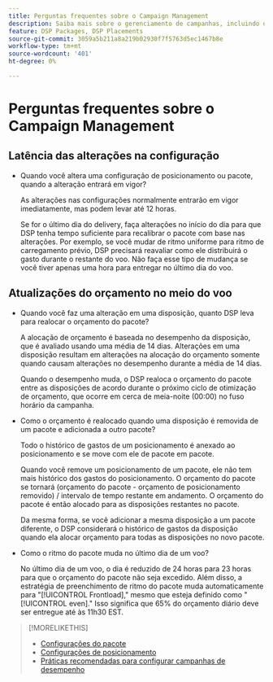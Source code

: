 ```yaml
---
title: Perguntas frequentes sobre o Campaign Management
description: Saiba mais sobre o gerenciamento de campanhas, incluindo o período de latência para alterações e o que acontece quando você faz alterações no orçamento durante um voo.
feature: DSP Packages, DSP Placements
source-git-commit: 3059a5b211a8a219b02930f7f5763d5ec1467b8e
workflow-type: tm+mt
source-wordcount: '401'
ht-degree: 0%

---
```


# Perguntas frequentes sobre o Campaign Management

<!-- Most of this information should be moved into the relevant topics (especially editing topics). -->

## Latência das alterações na configuração

* Quando você altera uma configuração de posicionamento ou pacote, quando a alteração entrará em vigor?

   As alterações nas configurações normalmente entrarão em vigor imediatamente, mas podem levar até 12 horas.

   Se for o último dia do delivery, faça alterações no início do dia para que DSP tenha tempo suficiente para recalibrar o pacote com base nas alterações. Por exemplo, se você mudar de ritmo uniforme para ritmo de carregamento prévio, DSP precisará reavaliar como ele distribuirá o gasto durante o restante do voo. Não faça esse tipo de mudança se você tiver apenas uma hora para entregar no último dia do voo.

## Atualizações do orçamento no meio do voo

* Quando você faz uma alteração em uma disposição, quanto DSP leva para realocar o orçamento do pacote?

   A alocação de orçamento é baseada no desempenho da disposição, que é avaliado usando uma média de 14 dias. Alterações em uma disposição resultam em alterações na alocação do orçamento somente quando causam alterações no desempenho durante a média de 14 dias.

   Quando o desempenho muda, o DSP realoca o orçamento do pacote entre as disposições de acordo durante o próximo ciclo de otimização de orçamento, que ocorre em cerca de meia-noite (00:00) no fuso horário da campanha.

* Como o orçamento é realocado quando uma disposição é removida de um pacote e adicionada a outro pacote?

   Todo o histórico de gastos de um posicionamento é anexado ao posicionamento e se move com ele de pacote em pacote.

   Quando você remove um posicionamento de um pacote, ele não tem mais histórico dos gastos do posicionamento. O orçamento do pacote se tornará (orçamento do pacote - orçamento de posicionamento removido) / intervalo de tempo restante em andamento. O orçamento do pacote é então alocado para as disposições restantes no pacote.

   Da mesma forma, se você adicionar a mesma disposição a um pacote diferente, o DSP considerará o histórico de gastos da disposição quando ela alocar orçamento para todas as disposições no novo pacote.

* Como o ritmo do pacote muda no último dia de um voo?

   No último dia de um voo, o dia é reduzido de 24 horas para 23 horas para que o orçamento do pacote não seja excedido. Além disso, a estratégia de preenchimento de ritmo do pacote muda automaticamente para &quot;[!UICONTROL Frontload],&quot; mesmo que esteja definido como &quot;[!UICONTROL even].&quot; Isso significa que 65% do orçamento diário deve ser entregue até às 11h30 EST.

>[!MORELIKETHIS]
>
>* [Configurações do pacote](/help/dsp/campaign-management/packages/package-settings.md)
>* [Configurações de posicionamento](/help/dsp/campaign-management/placements/placement-settings.md)
>* [Práticas recomendadas para configurar campanhas de desempenho](/help/dsp/optimization/campaign-best-practices-performance.md)

